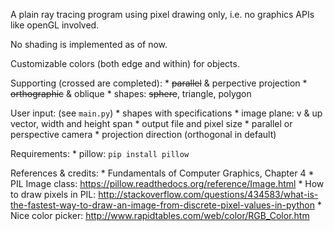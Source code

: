 A plain ray tracing program using pixel drawing only, i.e. no graphics APIs like openGL involved.

No shading is implemented as of now.

Customizable colors (both edge and within) for objects.

Supporting (crossed are completed): 
    * ~~parallel~~ & perpective projection
    * ~~orthographic~~ & oblique
    * shapes: ~~sphere~~, triangle, polygon

User input: (see `main.py`)
    * shapes with specifications
    * image plane: v & up vector, width and height span
    * output file and pixel size
    * parallel or perspective camera
    * projection direction (orthogonal in default)

Requirements:
    * pillow: `pip install pillow`

References & credits: 
    * Fundamentals of Computer Graphics, Chapter 4
    * PIL Image class: https://pillow.readthedocs.org/reference/Image.html
    * How to draw pixels in PIL: http://stackoverflow.com/questions/434583/what-is-the-fastest-way-to-draw-an-image-from-discrete-pixel-values-in-python
    * Nice color picker: http://www.rapidtables.com/web/color/RGB_Color.htm
